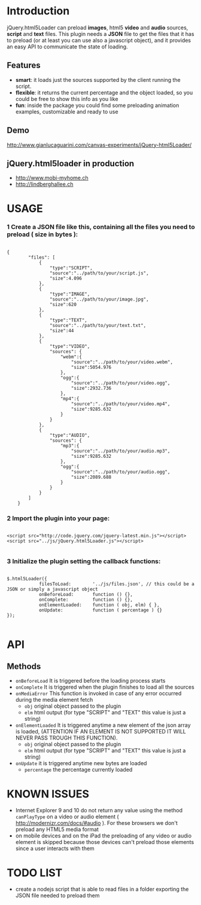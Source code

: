 # Introduction
jQuery.html5Loader can preload <b>images</b>, html5 <b>video</b> and <b>audio</b> sources, <b>script</b> and <b>text</b> files.
This plugin needs a <b>JSON</b> file to get the files that it has to preload (or at least you can use also a javascript object), and it provides an easy API to communicate the state of loading.


## Features
* <b>smart</b>: it loads just the sources supported by the client running the script.
* <b>flexible</b>: it returns the current percentage and the object loaded, so you could be free to show this info as you like
* <b>fun</b>: inside the package you could find some preloading animation examples, customizable and ready to use




## Demo
http://www.gianlucaguarini.com/canvas-experiments/jQuery-html5Loader/

## jQuery.html5loader in production
- http://www.mobi-myhome.ch
- http://lindberghallee.ch

# USAGE

### 1 Create a JSON file like this, containing all the files you need to preload ( size in bytes ):

<pre><code>
{
		"files": [
			{
				"type":"SCRIPT",
				"source":"../path/to/your/script.js",
				"size":4.096
			},
			{
				"type":"IMAGE",
				"source":"../path/to/your/image.jpg",
				"size":620
			},
			{
				"type":"TEXT",
				"source":"../path/to/your/text.txt",
				"size":44
			},
			{
				"type":"VIDEO",
				"sources": {
					"webm":{
						"source":"../path/to/your/video.webm",
						"size":5054.976
					},
					"ogg":{
						"source":"../path/to/your/video.ogg",
						"size":2932.736
					},
					"mp4":{
						"source":"../path/to/your/video.mp4",
						"size":9285.632
					}
				}
			},
			{
				"type":"AUDIO",
				"sources": {
					"mp3":{
						"source":"../path/to/your/audio.mp3",
						"size":9285.632
					},
					"ogg":{
						"source":"../path/to/your/audio.ogg",
						"size":2089.688
					}
				}
			}
		]
	}
</code></pre>

### 2 Import the plugin into your page:
<pre><code>
&lt;script src=&quot;http://code.jquery.com/jquery-latest.min.js&quot;&gt;&lt;/script&gt;
&lt;script src=&quot;../js/jQuery.html5Loader.js&quot;&gt;&lt;/script&gt;

</code></pre>

### 3 Initialize the plugin setting the callback functions:

<pre><code>
$.html5Loader({
			filesToLoad:		'../js/files.json', // this could be a JSON or simply a javascript object
			onBeforeLoad:       function () {},
			onComplete:         function () {},
			onElementLoaded:    function ( obj, elm) { },
			onUpdate:           function ( percentage ) {}		
});	

</code></pre>


# API 
## Methods
- <code>onBeforeLoad</code> It is triggered before the loading process starts
- <code>onComplete</code> It is triggered when the plugin finishes to load all the sources
- <code>onMediaError</code> This function is invoked in case of any error occurred during the media element fetch
 	- <code>obj</code> original object passed to the plugin
	- <code>elm</code> html output (for type "SCRIPT" and "TEXT" this value is just a string)
- <code>onElementLoaded</code> It is triggered anytime a new element of the json array is loaded, (ATTENTION IF AN ELEMENT IS NOT SUPPORTED IT WILL NEVER PASS TROUGH THIS FUNCTION). 
 	- <code>obj</code> original object passed to the plugin
	- <code>elm</code> html output (for type "SCRIPT" and "TEXT" this value is just a string)
- <code>onUpdate</code> it is triggered anytime new bytes are loaded
	- <code>percentage</code> the percentage currently loaded
	
# KNOWN ISSUES
- Internet Explorer 9 and 10 do not return any value using the method <code>canPlayType</code> on a video or audio element ( http://modernizr.com/docs/#audio ). For these browsers we don't preload any HTML5 media format
- on mobile devices and on the iPad the preloading of any video or audio element is skipped because those devices can't preload those elements since a user interacts with them  

# TODO LIST
- create a nodejs script that is able to read files in a folder exporting the JSON file needed to preload them

